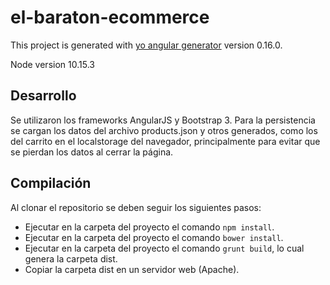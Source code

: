 # el-baraton-ecommerce

This project is generated with [yo angular generator](https://github.com/yeoman/generator-angular)
version 0.16.0.

Node version 10.15.3

## Desarrollo

Se utilizaron los frameworks AngularJS y Bootstrap 3. Para la persistencia se cargan los datos del archivo 
products.json y otros generados, como los del carrito en el localstorage del navegador, principalmente para evitar que se pierdan los datos al cerrar la página.

## Compilación

Al clonar el repositorio se deben seguir los siguientes pasos:

- Ejecutar en la carpeta del proyecto el comando `npm install`.
- Ejecutar en la carpeta del proyecto el comando `bower install`.
- Ejecutar en la carpeta del proyecto el comando `grunt build`, lo cual genera la carpeta dist.
- Copiar la carpeta dist en un servidor web (Apache).


